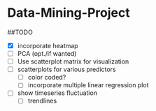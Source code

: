 # Data-Mining-Project

##TODO
* [x] incorporate heatmap
* [ ] PCA (opt./if wanted)
* [ ] Use scatterplot matrix for visualization
* [ ] scatterplots for various predictors
    * [ ] color coded?
    * [ ] incorporate multiple linear regression
          plot
* [ ] show timeseries fluctuation
    * [ ] trendlines